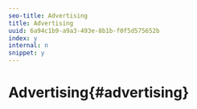 ```yaml
---
seo-title: Advertising
title: Advertising
uuid: 6a94c1b9-a9a3-493e-8b1b-f0f5d575652b
index: y
internal: n
snippet: y
---
```


# Advertising{#advertising}

